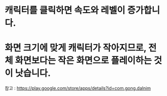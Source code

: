 # 캐릭터를 클릭하면 속도와 레벨이 증가합니다.
# 화면 크기에 맞게 캐릭터가 작아지므로, 전체 화면보다는 작은 화면으로 플레이하는 것이 낫습니다.

참고 : https://play.google.com/store/apps/details?id=com.gong.dalnim
